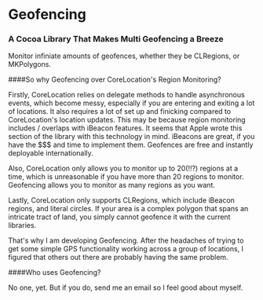 # Geofencing

### A Cocoa Library That Makes Multi Geofencing a Breeze
Monitor infiniate amounts of geofences, whether they be CLRegions, or MKPolygons.

####So why Geofencing over CoreLocation's Region Monitoring?

Firstly, CoreLocation relies on delegate methods to handle asynchronous events, which become messy, especially if you are entering and exiting a lot of locations. It also requires a lot of set up and finicking compared to CoreLocation's location updates. This may be because region monitoring includes / overlaps with iBeacon features. It seems that Apple wrote this section of the library with this technology in mind. iBeacons are great, if you have the $$$ and time to implement them. Geofences are free and instantly deployable internationally.

Also, CoreLocation only allows you to monitor up to 20(!!?) regions at a time, which is unreasonable if you have more than 20 regions to monitor. Geofencing allows you to monitor as many regions as you want.

Lastly, CoreLocation only supports CLRegions, which include iBeacon regions, and literal circles. If your area is a complex polygon that spans an intricate tract of land, you simply cannot geofence it with the current libraries.

That's why I am developing Geofencing. After the headaches of trying to get some simple GPS functionality working across a group of locations, I figured that others out there are probably having the same problem.

####Who uses Geofencing?

No one, yet. But if you do, send me an email so I feel good about myself.